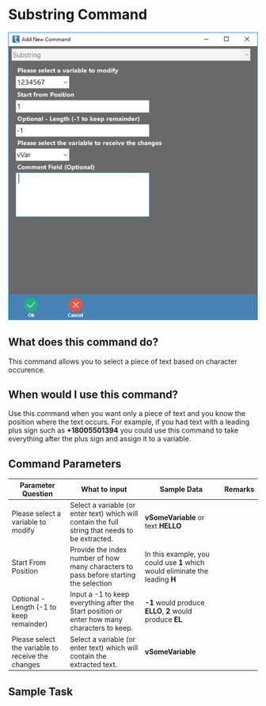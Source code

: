 <!-- TITLE: Substring Command -->
# Substring Command
![Substring](/uploads/automation-commands/substring.png "Substring")
## What does this command do?
This command allows you to select a piece of text based on character occurence.

## When would I use this command?
Use this command when you want only a piece of text and you know the position where the text occurs. For example, if you had text with a leading plus sign such as **+18005501394** you could use this command to take everything after the plus sign and assign it to a variable.

## Command Parameters
| Parameter Question   	| What to input  	|  Sample Data 	| Remarks  	|
|---					|---				|---			|---		|
|Please select a variable to modify	| Select a variable (or enter text) which will contain the full string that needs to be extracted.   	|  **vSomeVariable** or text **HELLO**  	|  	|
|Start From Position|  Provide the index number of how many characters to pass before starting the selection  	| In this example, you could use **1** which would eliminate the leading **H** | 	|
|Optional - Length (-1 to keep remainder)   	| Input a -1 to keep everything after the Start position or enter how many characters to keep. |  **-1** would produce **ELLO**, **2** would produce **EL** 	|  	|
|Please select the variable to receive the changes | Select a variable (or enter text) which will contain the extracted text.    |  **vSomeVariable**   |   |

## Sample Task